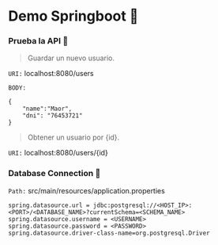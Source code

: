 # Demo Springboot :leaves:


### Prueba la API :hammer:

> Guardar un nuevo usuario.

`URI:` localhost:8080/users

`BODY:`
```
{
    "name":"Maor",
    "dni": "76453721"
}
```

> Obtener un usuario por {id}.

`URI:` localhost:8080/users/{id}


### Database Connection :floppy_disk:
`Path:` src/main/resources/application.properties
```
spring.datasource.url = jdbc:postgresql://<HOST_IP>:<PORT>/<DATABASE_NAME>?currentSchema=<SCHEMA_NAME>
spring.datasource.username = <USERNAME>
spring.datasource.password = <PASSWORD>
spring.datasource.driver-class-name=org.postgresql.Driver
```

